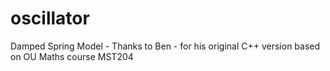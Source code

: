 # oscillator
Damped Spring Model -
Thanks to Ben - for his original C++ version based on OU Maths course MST204

